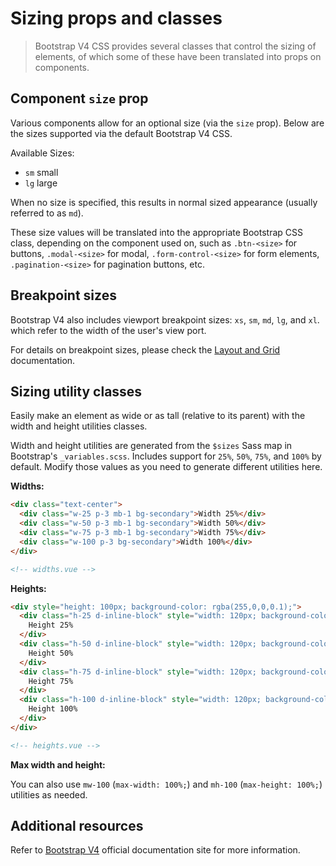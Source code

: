 # Sizing props and classes

> Bootstrap V4 CSS provides several classes that control the sizing of elements, of which some of
> these have been translated into props on components.

## Component `size` prop

Various components allow for an optional size (via the `size` prop). Below are the sizes supported
via the default Bootstrap V4 CSS.

Available Sizes:

- `sm` small
- `lg` large

When no size is specified, this results in normal sized appearance (usually referred to as `md`).

These size values will be translated into the appropriate Bootstrap CSS class, depending on the
component used on, such as `.btn-<size>` for buttons, `.modal-<size>` for modal,
`.form-control-<size>` for form elements, `.pagination-<size>` for pagination buttons, etc.

## Breakpoint sizes

Bootstrap V4 also includes viewport breakpoint sizes: `xs`, `sm`, `md`, `lg`, and `xl`. which refer
to the width of the user's view port.

For details on breakpoint sizes, please check the [Layout and Grid](/docs/layout/) documentation.

## Sizing utility classes

Easily make an element as wide or as tall (relative to its parent) with the width and height
utilities classes.

Width and height utilities are generated from the `$sizes` Sass map in Bootstrap's
`_variables.scss`. Includes support for `25%`, `50%`, `75%`, and `100%` by default. Modify those
values as you need to generate different utilities here.

**Widths:**

```html
<div class="text-center">
  <div class="w-25 p-3 mb-1 bg-secondary">Width 25%</div>
  <div class="w-50 p-3 mb-1 bg-secondary">Width 50%</div>
  <div class="w-75 p-3 mb-1 bg-secondary">Width 75%</div>
  <div class="w-100 p-3 bg-secondary">Width 100%</div>
</div>

<!-- widths.vue -->
```

**Heights:**

```html
<div style="height: 100px; background-color: rgba(255,0,0,0.1);">
  <div class="h-25 d-inline-block" style="width: 120px; background-color: rgba(0,0,255,.1)">
    Height 25%
  </div>
  <div class="h-50 d-inline-block" style="width: 120px; background-color: rgba(0,0,255,.1)">
    Height 50%
  </div>
  <div class="h-75 d-inline-block" style="width: 120px; background-color: rgba(0,0,255,.1)">
    Height 75%
  </div>
  <div class="h-100 d-inline-block" style="width: 120px; background-color: rgba(0,0,255,.1)">
    Height 100%
  </div>
</div>

<!-- heights.vue -->
```

**Max width and height:**

You can also use `mw-100` (`max-width: 100%;`) and `mh-100` (`max-height: 100%;`) utilities as
needed.

## Additional resources

Refer to [Bootstrap V4](https://getbootstrap.com/) official documentation site for more information.
